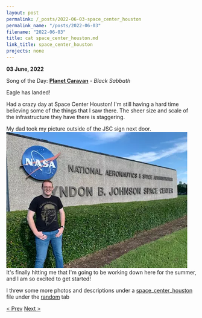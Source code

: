 ```yaml
---
layout: post
permalink: /_posts/2022-06-03-space_center_houston
permalink_name: "/posts/2022-06-03"
filename: "2022-06-03"
title: cat space_center_houston.md
link_title: space_center_houston
projects: none
---
```

**03 June, 2022**

Song of the Day: [**Planet Caravan**](https://youtu.be/bTwT3tKPuMY) - *Black Sabbath*

Eagle has landed!

Had a crazy day at Space Center Houston! I'm still having a hard time believing some of the things that I saw there. The sheer size and scale of the infrastructure they have there is staggering.

My dad took my picture outside of the JSC sign next door. ![jsc_sign](/assets/images/jsc_sign.webp) It's finally hitting me that I'm going to be working down here for the summer, and I am so excited to get started!

I threw some more photos and descriptions under a [space_center_houston](/random/space_center_houston) file under the [random](/random) tab

[< Prev](/_posts/2022-06-02-road_trip_day_2)    [Next >](/_posts/2022-06-06-jsc_day_01)
